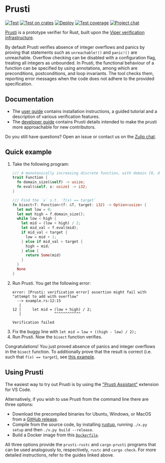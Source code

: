 Prusti
======

[![Test](https://github.com/viperproject/prusti-dev/workflows/Test/badge.svg)](https://github.com/viperproject/prusti-dev/actions?query=workflow%3A"Test"+branch%3Amaster)
[![Test on crates](https://github.com/viperproject/prusti-dev/workflows/Test%20on%20crates/badge.svg)](https://github.com/viperproject/prusti-dev/actions?query=workflow%3A"Test+on+crates"+branch%3Amaster)
[![Deploy](https://github.com/viperproject/prusti-dev/workflows/Deploy/badge.svg)](https://github.com/viperproject/prusti-dev/actions?query=workflow%3A"Deploy"+branch%3Amaster)
[![Test coverage](https://codecov.io/gh/viperproject/prusti-dev/branch/master/graph/badge.svg)](https://codecov.io/gh/viperproject/prusti-dev)
[![Project chat](https://img.shields.io/badge/Zulip-join_chat-brightgreen.svg)](https://prusti.zulipchat.com/)

[Prusti](http://www.pm.inf.ethz.ch/research/prusti.html) is a prototype verifier for Rust,
built upon the [Viper verification infrastructure](http://www.pm.inf.ethz.ch/research/viper.html).

By default Prusti verifies absence of integer overflows and panics by proving that statements such as `unreachable!()` and `panic!()` are unreachable.
Overflow checking can be disabled with a configuration flag, treating all integers as unbounded.
In Prusti, the functional behaviour of a function can be specified by using annotations, among which are preconditions, postconditions, and loop invariants.
The tool checks them, reporting error messages when the code does not adhere to the provided specification.


Documentation
-------------

* The [user guide](https://viperproject.github.io/prusti-dev/user-guide/) contains installation instructions, a guided tutorial and a description of various verification features.
* The [developer guide](https://viperproject.github.io/prusti-dev/dev-guide/) contains Prusti details intended to make the prusti more approachable for new contributors.

Do you still have questions? Open an issue or contact us on the [Zulip chat](https://prusti.zulipchat.com/).


Quick example
-------------

1. Take the following program:
    ```rust
    /// A monotonically increasing discrete function, with domain [0, domain_size)
    trait Function {
      fn domain_size(&self) -> usize;
      fn eval(&self, x: usize) -> i32;
    }

    /// Find the `x` s.t. `f(x) == target`
    fn bisect<T: Function>(f: &T, target: i32) -> Option<usize> {
      let mut low = 0;
      let mut high = f.domain_size();
      while low < high {
        let mid = (low + high) / 2;
        let mid_val = f.eval(mid);
        if mid_val < target {
          low = mid + 1;
        } else if mid_val > target {
          high = mid;
        } else {
          return Some(mid)
        }
      }
      None
    }
    ```
2. Run Prusti. You get the following error:
    ```
    error: [Prusti: verification error] assertion might fail with "attempt to add with overflow"
      --> example.rs:12:15
       |
    12 |     let mid = (low + high) / 2;
       |               ^^^^^^^^^^^^

    Verification failed
    ```
3. Fix the buggy line with `let mid = low + ((high - low) / 2);`
4. Run Prusti. Now the `bisect` function verifies.

Congratulations! You just proved absence of panics and integer overflows in the `bisect` function. To additionally prove that the result is correct (i.e. such that `f(x) == target`), see [this example](prusti-tests/tests/verify_overflow/pass/overflow/bisect.rs).


Using Prusti
------------

The easiest way to try out Prusti is by using the ["Prusti Assistant"](https://marketplace.visualstudio.com/items?itemName=viper-admin.prusti-assistant) extension for VS Code.

Alternatively, if you wish to use Prusti from the command line there are three options:
* Download the precompiled binaries for Ubuntu, Windows, or MacOS from a [GitHub release](https://github.com/viperproject/prusti-dev/releases).
* Compile from the source code, by installing [rustup](https://rustup.rs/), running `./x.py setup` and then `./x.py build --release`.
* Build a Docker image from this [`Dockerfile`](Dockerfile).

All three options provide the `prusti-rustc` and `cargo-prusti` programs that can be used analogously to, respectively, `rustc` and `cargo check`.
For more detailed instructions, refer to the guides linked above.
